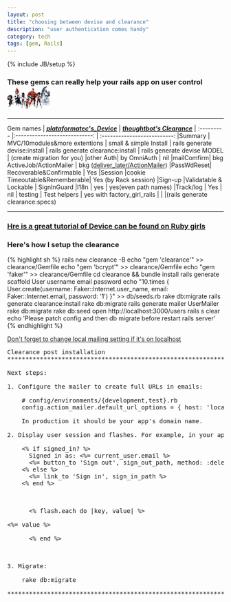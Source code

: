 ```yaml
---
layout: post
title: "choosing between devise and clearance"
description: "user authentication comes handy"
category: tech
tags: [gem, Rails]
---
```

{% include JB/setup %}
### These gems can really help your rails app on user control <img src="/assets/imgs/users.jpg"  alt="major incrediable roles" width="20%"/>

<hr>

Gem names   |  ***[plataformatec's_Device](https://github.com/plataformatec/devise)***   |  ***[thoughtbot's Clearance](https://github.com/thoughtbot/clearance)***  |
:--------- |:----------------------------: | :--------------------------: |Summary    | MVC/10modules&more extentions |    small & simple
Install    | rails generate devise:install | rails generate clearance:install
           | rails generate devise MODEL   |   (create migration for you)
|other Auth|    by OmniAuth                | nil
|mailComfirm|    bkg ActiveJob/ActionMailer |  bkg ([deliver_later/ActionMailer](http://edgeapi.rubyonrails.org/classes/ActionMailer/MessageDelivery.html#method-i-deliver_later))
|PassWdReset| Recoverable&Confirmable       | Yes
|Session    |cookie Timeoutable&Rememberable| Yes (by Rack session)
|Sign-up    |Validatable & Lockable         |    SignInGuard
|I18n       |   yes                         | yes(even path names)
|Track/log  |   Yes                         | nil
| testing   |  Test helpers                 | yes with factory_girl_rails
|           |                               |(rails generate clearance:specs)

<hr>

### [Hre is a great tutorial of Device can be found on Ruby girls](http://guides.railsgirls.com/devise/)

### Here's how I setup the clearance
{% highlight sh %}
rails new clearance -B
echo "gem 'clearance'" >> clearance/Gemfile
echo "gem 'bcrypt'"      >> clearance/Gemfile
echo "gem 'faker'"       >> clearance/Gemfile
cd clearance && bundle install
rails generate scaffold User username email password
echo "10.times { User.create(username: Faker::Internet.user_name, email: Faker::Internet.email, password: '1') }" >> db/seeds.rb
rake db:migrate
rails generate clearance:install
rake db:migrate
rails generate mailer UserMailer
rake db:migrate
rake db:seed
open http://localhost:3000/users
rails s
clear
echo 'Please patch config and then db migrate before restart rails server'
{% endhighlight %}

[Don't forget to change local mailing setting if it's on localhost](http://blog.anupamsg.me/2012/02/14/enabling-postfix-for-outbound-relay-via-gmail-on-os-x-lion-11/)

<pre>
Clearance post installation
*******************************************************************************

Next steps:

1. Configure the mailer to create full URLs in emails:

    # config/environments/{development,test}.rb
    config.action_mailer.default_url_options = { host: 'localhost:3000' }

    In production it should be your app's domain name.

2. Display user session and flashes. For example, in your application layout:

    <% if signed_in? %>
      Signed in as: <%= current_user.email %>
      <%= button_to 'Sign out', sign_out_path, method: :delete %>
    <% else %>
      <%= link_to 'Sign in', sign_in_path %>
    <% end %>

    <div id="flash">
      <% flash.each do |key, value| %>
        <div class="flash <%= key %>"><%= value %></div>
      <% end %>
    </div>

3. Migrate:

    rake db:migrate

*******************************************************************************
</pre>